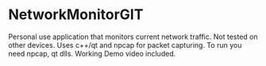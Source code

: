 # NetworkMonitorGIT
Personal use application that monitors current network traffic.
Not tested on other devices.
Uses c++/qt and npcap for packet capturing.
To run you need npcap, qt dlls.
Working Demo video included.
